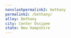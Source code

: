 ```yaml
---
﻿nonslashpermalink2: bethany
permalink2: /bethany/
alley: Bethany
city: Center Ossipee
state: New Hampshire
---
```

